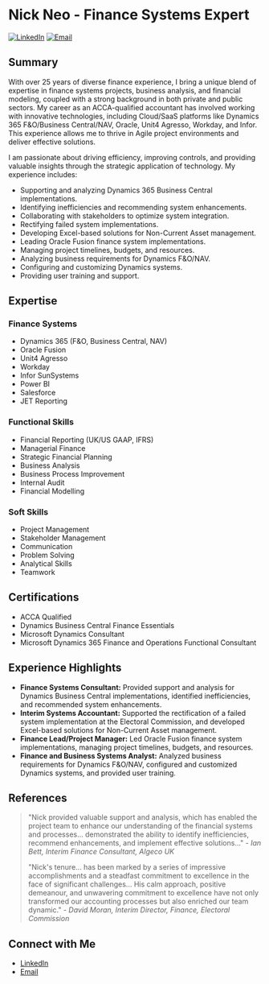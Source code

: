 # Nick Neo - Finance Systems Expert

[![LinkedIn](https://img.shields.io/badge/LinkedIn-Connect-blue?style=flat-square&logo=linkedin&logoColor=white)](https://www.linkedin.com/in/neonick)
[![Email](https://img.shields.io/badge/Email-Contact-green?style=flat-square&logo=gmail&logoColor=white)](mailto:nickneouk@gmail.com)

## Summary

With over 25 years of diverse finance experience, I bring a unique blend of expertise in finance systems projects, business analysis, and financial modeling, coupled with a strong background in both private and public sectors. My career as an ACCA-qualified accountant has involved working with innovative technologies, including Cloud/SaaS platforms like Dynamics 365 F&O/Business Central/NAV, Oracle, Unit4 Agresso, Workday, and Infor. This experience allows me to thrive in Agile project environments and deliver effective solutions.

I am passionate about driving efficiency, improving controls, and providing valuable insights through the strategic application of technology. My experience includes:

* Supporting and analyzing Dynamics 365 Business Central implementations.
* Identifying inefficiencies and recommending system enhancements.
* Collaborating with stakeholders to optimize system integration.
* Rectifying failed system implementations.
* Developing Excel-based solutions for Non-Current Asset management.
* Leading Oracle Fusion finance system implementations.
* Managing project timelines, budgets, and resources.
* Analyzing business requirements for Dynamics F&O/NAV.
* Configuring and customizing Dynamics systems.
* Providing user training and support.

## Expertise

### Finance Systems

* Dynamics 365 (F&O, Business Central, NAV)
* Oracle Fusion
* Unit4 Agresso
* Workday
* Infor SunSystems
* Power BI
* Salesforce
* JET Reporting

### Functional Skills

* Financial Reporting (UK/US GAAP, IFRS)
* Managerial Finance
* Strategic Financial Planning
* Business Analysis
* Business Process Improvement
* Internal Audit
* Financial Modelling

### Soft Skills

* Project Management
* Stakeholder Management
* Communication
* Problem Solving
* Analytical Skills
* Teamwork

## Certifications

* ACCA Qualified
* Dynamics Business Central Finance Essentials
* Microsoft Dynamics Consultant
* Microsoft Dynamics 365 Finance and Operations Functional Consultant

## Experience Highlights

* **Finance Systems Consultant:** Provided support and analysis for Dynamics Business Central implementations, identified inefficiencies, and recommended system enhancements.
* **Interim Systems Accountant:** Supported the rectification of a failed system implementation at the Electoral Commission, and developed Excel-based solutions for Non-Current Asset management.
* **Finance Lead/Project Manager:** Led Oracle Fusion finance system implementations, managing project timelines, budgets, and resources.
* **Finance and Business Systems Analyst:** Analyzed business requirements for Dynamics F&O/NAV, configured and customized Dynamics systems, and provided user training.

## References

>   "Nick provided valuable support and analysis, which has enabled the project team to enhance our understanding of the financial systems and processes... demonstrated the ability to identify inefficiencies, recommend enhancements, and implement effective solutions..." - *Ian Bett, Interim Finance Consultant, Algeco UK*
>
>   "Nick's tenure... has been marked by a series of impressive accomplishments and a steadfast commitment to excellence in the face of significant challenges... His calm approach, positive demeanour, and unwavering commitment to excellence have not only transformed our accounting processes but also enriched our team dynamic." - *David Moran, Interim Director, Finance, Electoral Commission*

## Connect with Me

* [LinkedIn](https://www.linkedin.com/in/neonick)
* [Email](mailto:nickneouk@gmail.com)
